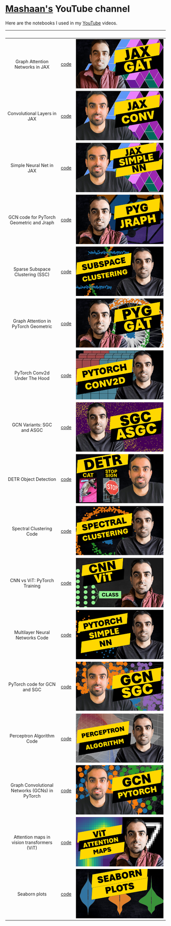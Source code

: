 # [Mashaan's](https://youtube.com/@mashaan14) YouTube channel
Here are the notebooks I used in my [YouTube](https://youtube.com/@mashaan14) videos.

|&nbsp;|&nbsp;|&nbsp;|
| :---: | :---: | :---: |
| Graph Attention Networks in JAX | [code](https://github.com/mashaan14/YouTube-channel/blob/main/notebooks/2024_03_18_jraph_GAT.ipynb) | [<img src="imgs/2024_03_18_jraph_GAT.png" />](https://youtu.be/O1zGWMEgW7A) |
| Convolutional Layers in JAX | [code](https://github.com/mashaan14/YouTube-channel/blob/main/notebooks/2024_03_07_jax_conv.ipynb) | [<img src="imgs/2024_03_07_jax_conv.png" />](https://youtu.be/rn-RsD7IpIg) |
| Simple Neural Net in JAX | [code](https://github.com/mashaan14/YouTube-channel/blob/main/notebooks/2024_02_28_jax_three_layer_NN.ipynb) | [<img src="imgs/2024_02_28_jax_three_layer_NN.png" />](https://youtu.be/GNLOa4riys8) |
| GCN code for PyTorch Geometric and Jraph | [code](https://github.com/mashaan14/YouTube-channel/blob/main/notebooks/2024_02_20_jraph.ipynb) | [<img src="imgs/2024_02_20_jraph.png" />](https://youtu.be/W-JDqd5AFio) |
| Sparse Subspace Clustering (SSC) | [code](https://github.com/mashaan14/YouTube-channel/blob/main/notebooks/2024_02_13_SSC.ipynb) | [<img src="imgs/2024_02_13_SSC.png" />](https://youtu.be/xUmO_S7lLG8) |
| Graph Attention in PyTorch Geometric | [code](https://github.com/mashaan14/YouTube-channel/blob/main/notebooks/2024_02_05_GAT.ipynb) | [<img src="imgs/2024_02_05_GAT.png" />](https://youtu.be/AWkPjrZshug) |
| PyTorch Conv2d Under The Hood | [code](https://github.com/mashaan14/YouTube-channel/blob/main/notebooks/2024_01_29_Conv2d.ipynb) | [<img src="imgs/2024_01_29_Conv2d.png" />](https://youtu.be/j19Wdlu7Rtg) |
| GCN Variants: SGC and ASGC | [code](https://github.com/mashaan14/YouTube-channel/blob/main/notebooks/2024_01_31_SGC_and_ASGC.ipynb) | [<img src="imgs/2024_01_31_SGC_and_ASGC.png" />](https://youtu.be/ZNMV5i84fmM) |
| DETR Object Detection | [code](https://github.com/mashaan14/YouTube-channel/blob/main/notebooks/2024_01_22_DETR_demo.ipynb) | [<img src="imgs/2024_01_22_DETR.png" />](https://youtu.be/Z3fXiV4Cmz4) |
| Spectral Clustering Code | [code](https://github.com/mashaan14/YouTube-channel/blob/main/notebooks/2024_01_15_spectral_clustering.ipynb) | [<img src="imgs/2024_01_15_spectral_clustering.png" />](https://youtu.be/k7M1TMYac-Y) |
| CNN vs ViT: PyTorch Training | [code](https://github.com/mashaan14/YouTube-channel/blob/main/notebooks/2024_01_08_CNN_and_ViT.ipynb) | [<img src="imgs/2024_01_08_CNN_and_ViT.png" />](https://youtu.be/uggBVJebdcY) |
| Multilayer Neural Networks Code | [code](https://github.com/mashaan14/YouTube-channel/blob/main/notebooks/2023_12_17_three_layer_NN.ipynb) | [<img src="imgs/2023_12_17_three_layer_NN.png" />](https://youtu.be/SQfTaOR8ApQ) |
| PyTorch code for GCN and SGC | [code](https://github.com/mashaan14/YouTube-channel/blob/main/notebooks/2023_12_13_GCN_and_SGC.ipynb) | [<img src="imgs/2023_12_13_GCN_and_SGC.png" />](https://youtu.be/PQT2QblNegY) |
| Perceptron Algorithm Code | [code](https://github.com/mashaan14/YouTube-channel/blob/main/notebooks/2023_12_10_SGD_Perceptron.ipynb) | [<img src="imgs/2023_12_10_SGD_Perceptron.png" />](https://youtu.be/RjJH_r5CXBU) |
| Graph Convolutional Networks (GCNs) in PyTorch | [code](https://github.com/mashaan14/YouTube-channel/blob/main/notebooks/2023_12_04_GCN_introduction.ipynb) | [<img src="imgs/2023_12_04_GCN_introduction.png" />](https://youtu.be/G6c6zk0RhRM) |
| Attention maps in vision transformers (ViT) | [code](https://github.com/mashaan14/VisionTransformer-MNIST/blob/main/VisionTransformer_MNIST.ipynb) | [<img src="imgs/2023-11-29-VisionTransformer-MNIST.png" />](https://youtu.be/y1ZmMcMYjkY) |
| Seaborn plots | [code](https://github.com/mashaan14/YouTube-channel/blob/main/notebooks/2023_11_13_seaborn_plots.ipynb) | [<img src="imgs/2023_11_13_seaborn_plots.png" />](https://youtu.be/uI6w_lEVZCs) |

<!---
## Shorts
|&nbsp;|&nbsp;|&nbsp;|
| :---: | :---: | :---: |
| [<img src="imgs/2023_11_02_covariance_in_diffusion.png" />](https://youtube.com/shorts/4jYY0b52NIQ?feature=share) | [<img src="imgs/2023_11_07_graph_construction.png" />](https://youtube.com/shorts/Sl93IlD_1VU?feature=share) | [<img src="imgs/2023_11_10_positional_encoding.png" />](https://youtube.com/shorts/T6N1v7NyeS4?feature=share) |
| Covariance matrix in diffusion models | Connecting points for KwikBucks clustering | Positional encoding in transformers |
| [code](https://github.com/mashaan14/YouTube-channel/blob/main/notebooks/2023_11_02_covariance_in_diffusion.ipynb) | [code](https://github.com/mashaan14/YouTube-channel/blob/main/notebooks/2023_11_07_graph_construction.ipynb) | [code](https://github.com/mashaan14/YouTube-channel/blob/main/notebooks/2023_11_10_positional_encoding.ipynb) |
| [<img src="imgs/2023_11_12_graph_Laplacian.png" />](https://youtube.com/shorts/jr93FHW1krg?feature=share) | [<img src="imgs/2023_11_17_SGD_line.png" />](https://youtube.com/shorts/mo8zvjTr5fU?feature=share) | [<img src="imgs/2023_11_21_SGD_Perceptron.png" />](https://youtube.com/shorts/mo8zvjTr5fU?feature=share) |
| Graph Laplacian and adjacency matrix | Stochastic gradient descent - fitting a straight line |Stochastic gradient descent - perceptron algorithm |
| [code](https://github.com/mashaan14/YouTube-channel/blob/main/notebooks/2023_11_12_graph_Laplacian.ipynb) | [code](https://github.com/mashaan14/YouTube-channel/blob/main/notebooks/2023_11_17_SGD_line.ipynb) | [code](https://github.com/mashaan14/YouTube-channel/blob/main/notebooks/2023_12_10_SGD_Perceptron.ipynb) |
| [<img src="imgs/2023_11_26_SGD_Zero.png" />](https://youtube.com/shorts/qi7nmesPyhs?feature=share) | [<img src="imgs/2023_12_07_GCN_introduction.png" />](https://youtube.com/shorts/tdvEbcr7h-c?feature=share) |&nbsp;|
| Stochastic gradient descent - why zero_grad in pytorch?|Graph Convolutional Networks (GCNs)|&nbsp;|
| [code](https://github.com/mashaan14/YouTube-channel/blob/main/notebooks/2023_11_17_SGD_line.ipynb) | [code](https://github.com/mashaan14/YouTube-channel/blob/main/notebooks/2023_12_04_GCN_introduction.ipynb) |&nbsp;|
-->
